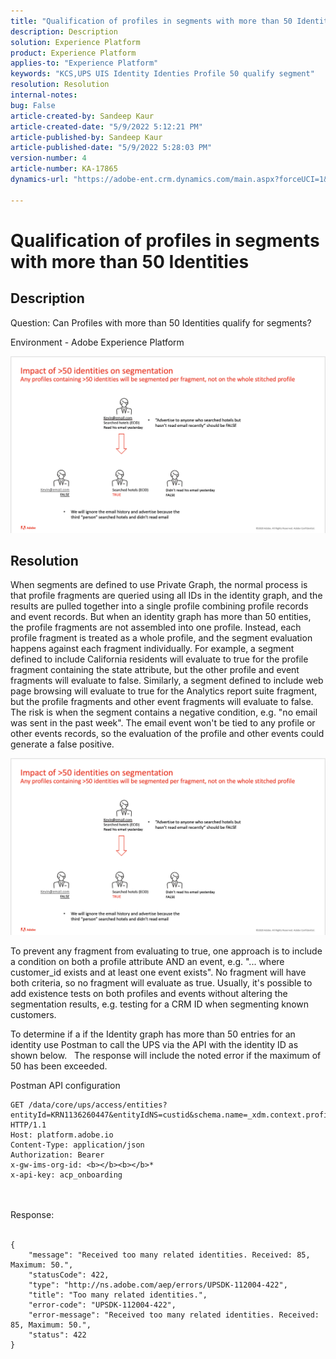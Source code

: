 ```yaml
---
title: "Qualification of profiles in segments with more than 50 Identities"
description: Description
solution: Experience Platform
product: Experience Platform
applies-to: "Experience Platform"
keywords: "KCS,UPS UIS Identity Identies Profile 50 qualify segment"
resolution: Resolution
internal-notes: 
bug: False
article-created-by: Sandeep Kaur
article-created-date: "5/9/2022 5:12:21 PM"
article-published-by: Sandeep Kaur
article-published-date: "5/9/2022 5:28:03 PM"
version-number: 4
article-number: KA-17865
dynamics-url: "https://adobe-ent.crm.dynamics.com/main.aspx?forceUCI=1&pagetype=entityrecord&etn=knowledgearticle&id=28d49c2a-bbcf-ec11-a7b5-00224809c27a"

---
```

# Qualification of profiles in segments with more than 50 Identities

## Description


Question: Can Profiles with more than 50 Identities qualify for segments?

 Environment - Adobe Experience Platform



![](assets/___2ed49c2a-bbcf-ec11-a7b5-00224809c27a___.png)






## Resolution


When segments are defined to use Private Graph, the normal process is that profile fragments are queried using all IDs in the identity graph, and the results are pulled together into a single profile combining profile records and event records. But when an identity graph has more than 50 entities, the profile fragments are not assembled into one profile. Instead, each profile fragment is treated as a whole profile, and the segment evaluation happens against each fragment individually. For example, a segment defined to include California residents will evaluate to true for the profile fragment containing the state attribute, but the other profile and event fragments will evaluate to false. Similarly, a segment defined to include web page browsing will evaluate to true for the Analytics report suite fragment, but the profile fragments and other event fragments will evaluate to false. The risk is when the segment contains a negative condition, e.g. "no email was sent in the past week". The email event won't be tied to any profile or other events records, so the evaluation of the profile and other events could generate a false positive.

![](assets/6d02b7b2-cf7f-ec11-8d21-0022480aa950.png)

To prevent any fragment from evaluating to true, one approach is to include a condition on both a profile attribute AND an event, e.g. "... where customer_id exists and at least one event exists". No fragment will have both criteria, so no fragment will evaluate as true. Usually, it's possible to add existence tests on both profiles and events without altering the segmentation results, e.g. testing for a CRM ID when segmenting known customers.

To determine if a if the Identity graph has more than 50 entries for an identity use Postman to call the UPS via the API with the identity ID as shown below.   The response will include the noted error if the maximum of 50 has been exceeded.

Postman API configuration


```
GET /data/core/ups/access/entities?entityId=KRN1136260447&entityIdNS=custid&schema.name=_xdm.context.profile HTTP/1.1
Host: platform.adobe.io
Content-Type: application/json
Authorization: Bearer 
x-gw-ims-org-id: <b></b><b></b>*
x-api-key: acp_onboarding
```

<br><br>Response:<br><br>

```
{
    "message": "Received too many related identities. Received: 85, Maximum: 50.",
    "statusCode": 422,
    "type": "http://ns.adobe.com/aep/errors/UPSDK-112004-422",
    "title": "Too many related identities.",
    "error-code": "UPSDK-112004-422",
    "error-message": "Received too many related identities. Received: 85, Maximum: 50.",
    "status": 422
}
```

